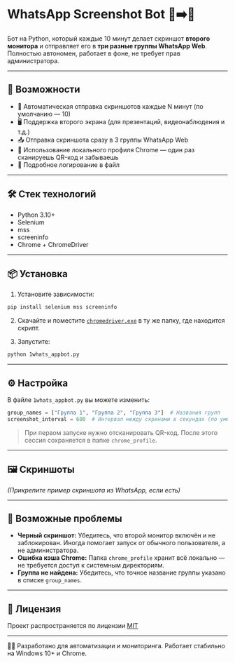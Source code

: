 # WhatsApp Screenshot Bot 📸➡️💬

Бот на Python, который каждые 10 минут делает скриншот **второго монитора** и отправляет его в **три разные группы WhatsApp Web**.  
Полностью автономен, работает в фоне, не требует прав администратора.

---

## 🚀 Возможности

- 🔁 Автоматическая отправка скриншотов каждые N минут (по умолчанию — 10)
- 🖥 Поддержка второго экрана (для презентаций, видеонаблюдения и т.д.)
- 📤 Отправка скриншота сразу в 3 группы WhatsApp Web
- 💾 Использование локального профиля Chrome — один раз сканируешь QR-код и забываешь
- 📜 Подробное логирование в файл

---

## 🛠 Стек технологий

- Python 3.10+
- Selenium
- mss
- screeninfo
- Chrome + ChromeDriver

---

## 📦 Установка

1. Установите зависимости:

```bash
pip install selenium mss screeninfo
```

2. Скачайте и поместите [`chromedriver.exe`](https://chromedriver.chromium.org/downloads) в ту же папку, где находится скрипт.

3. Запустите:

```bash
python 1whats_appbot.py
```

---

## ⚙️ Настройка

В файле `1whats_appbot.py` вы можете изменить:

```python
group_names = ["Группа 1", "Группа 2", "Группа 3"]  # Названия групп
screenshot_interval = 600  # Интервал между скринами в секундах (по умолчанию 10 минут)
```

> При первом запуске нужно отсканировать QR-код. После этого сессия сохраняется в папке `chrome_profile`.

---

## 🖼 Скриншоты

*(Прикрепите пример скриншота из WhatsApp, если есть)*

---

## 🧩 Возможные проблемы

- **Черный скриншот:** Убедитесь, что второй монитор включён и не заблокирован. Иногда помогает запуск от обычного пользователя, а не администратора.
- **Ошибка кэша Chrome:** Папка `chrome_profile` хранит всё локально — не требуется доступ к системным директориям.
- **Группа не найдена:** Убедитесь, что точное название группы указано в списке `group_names`.

---

## 📄 Лицензия

Проект распространяется по лицензии [MIT](https://opensource.org/licenses/MIT)

---

👨‍💻 Разработано для автоматизации и мониторинга. Работает стабильно на Windows 10+ и Chrome.
